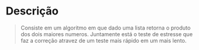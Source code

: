 # Descrição
> Consiste em um algoritmo em que dado uma lista retorna o produto dos dois maiores numeros. Juntamente está o teste de estresse que faz a correção atravez de um teste mais rápido em um mais lento.
